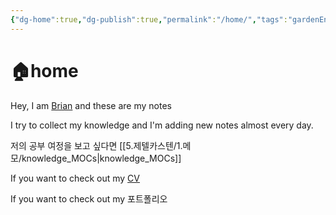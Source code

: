 ```yaml
---
{"dg-home":true,"dg-publish":true,"permalink":"/home/","tags":"gardenEntry","dgHomeLink":true,"dgPassFrontmatter":true}
---
```



# 🏠home

Hey, I am [Brian](https://github.com/CodyMan0) and these are my notes

I try to collect my knowledge and I'm adding new notes almost every day.

저의 공부 여정을 보고 싶다면 [[5.제텔카스텐/1.메모/knowledge_MOCs|knowledge_MOCs]]

If you want to check out my [CV](https://gifted-jacket-9e1.notion.site/4f105fe60b914e078adc5adcc3c05e1f)

If you want to check out my 포트폴리오
	


